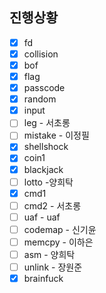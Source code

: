 ## 진행상황

* [x] fd
* [x] collision
* [x] bof
* [x] flag
* [x] passcode
* [x] random
* [x] input
* [ ] leg - 서초롱
* [ ] mistake - 이정필
* [x] shellshock
* [x] coin1
* [x] blackjack
* [ ] lotto -양희탁
* [x] cmd1
* [ ] cmd2 - 서초롱
* [ ] uaf - uaf
* [ ] codemap - 신기윤
* [ ] memcpy - 이하은
* [ ] asm - 양희탁
* [ ] unlink - 장원준
* [x] brainfuck